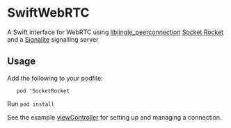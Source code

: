# SwiftWebRTC
A Swift interface for WebRTC using [libjingle_peerconnection](https://cocoapods.org/pods/libjingle_peerconnection) [Socket Rocket](https://github.com/facebook/SocketRocket) and a [Signalite](https://github.com/Mattattack/Signalite) signalling server

## Usage

Add the following to your podfile:

```pod 'libjingle_peerconnection'
   pod 'SocketRocket
```
Run ```pod install```

See the example [viewController]() for setting up and managing a connection.
   
